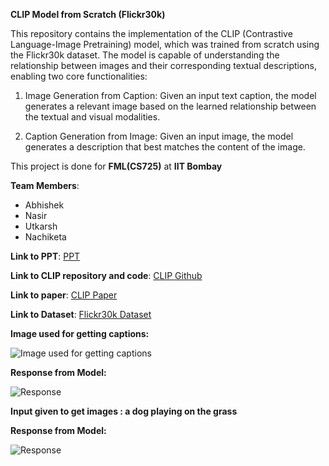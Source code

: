 **CLIP Model from Scratch (Flickr30k)**

This repository contains the implementation of the CLIP (Contrastive Language-Image Pretraining) model, which was trained from scratch using the Flickr30k dataset. The model is capable of understanding the relationship between images and their corresponding textual descriptions, enabling two core functionalities:

1) Image Generation from Caption: Given an input text caption, the model generates a relevant image based on the learned relationship between the textual and visual modalities.

2) Caption Generation from Image: Given an input image, the model generates a description that best matches the content of the image.

This project is done for **FML(CS725)** at **IIT Bombay**

**Team Members**:
* Abhishek
* Nasir
* Utkarsh
* Nachiketa

**Link to PPT**:
[PPT](https://docs.google.com/presentation/d/1pLBjGjnPWlIFFBw2ThleTIKHX2gpTOmtNSQgSYOytOg/edit?usp=sharing)

**Link to CLIP repository and code**:
[CLIP Github](https://github.com/openai/CLIP)

**Link to paper**:
[CLIP Paper](https://arxiv.org/pdf/2103.00020)

**Link to Dataset**:
[Flickr30k Dataset](https://shannon.cs.illinois.edu/DenotationGraph/)

**Image used for getting captions:**

![Image used for getting captions](https://github.com/user-attachments/assets/5cdcd9e4-6b36-479b-b2eb-51801f193570)

**Response from Model:**

![Response](https://github.com/user-attachments/assets/911a4b46-426e-4031-9212-136475b131bb)

**Input given to get images : a dog playing on the grass**

**Response from Model:**

![Response](https://github.com/user-attachments/assets/128abda8-a783-4578-b4fd-cbfda97da74c)

